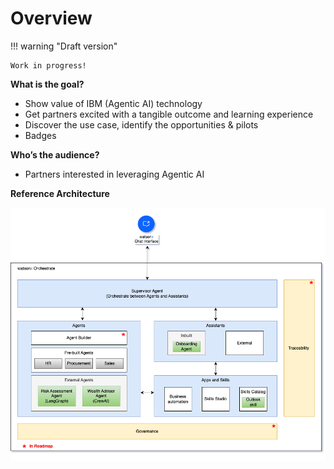 # Overview

!!! warning "Draft version"
    
    Work in progress!

**What is the goal?**

- Show value of IBM (Agentic AI) technology
- Get partners excited with a tangible outcome and learning experience
- Discover the use case, identify the opportunities & pilots
- Badges

**Who’s the audience?**

- Partners interested in leveraging Agentic AI

**Reference Architecture**

![Architecture](images/architecture.png)